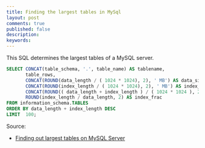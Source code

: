 ```yaml
---
title: Finding the largest tables in MySql
layout: post
comments: true
published: false
description: 
keywords: 
---
```


This SQL determines the largest tables of a MySQL server.

```sql
SELECT CONCAT(table_schema, '.', table_name) AS tablename,
       table_rows,
       CONCAT(ROUND(data_length / ( 1024 * 1024), 2), ' MB') AS data_size,
       CONCAT(ROUND(index_length / ( 1024 * 1024), 2), ' MB') AS index_size,
       CONCAT(ROUND(( data_length + index_length ) / ( 1024 * 1024 ), 2), ' MB') total_size,
       ROUND(index_length / data_length, 2) AS index_frac
FROM information_schema.TABLES
ORDER BY data_length + index_length DESC
LIMIT  100;
```

Source: 
* [Finding out largest tables on MySQL Server](http://www.mysqlperformanceblog.com/2008/02/04/finding-out-largest-tables-on-mysql-server/)
